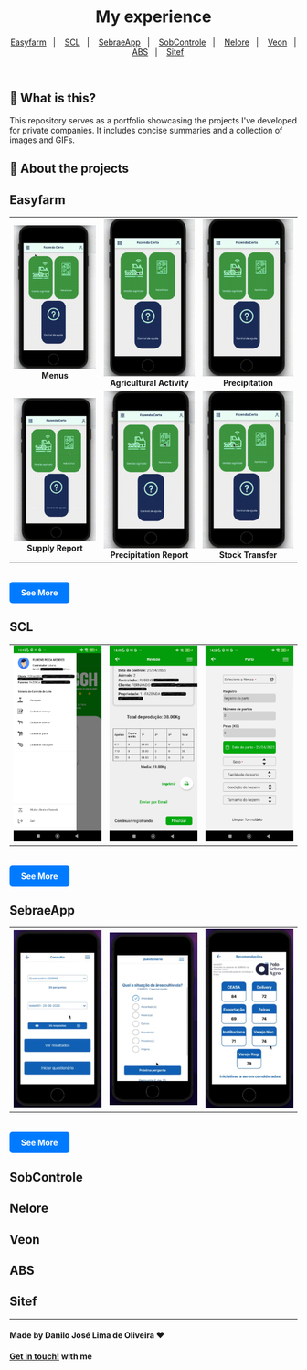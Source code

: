 <div align="center">

# My experience

</div>

<p align="center" direction="row">
  <a href="#easyfarm">Easyfarm</a>&nbsp;&nbsp;&nbsp;|&nbsp;&nbsp;&nbsp;
  <a href="#scl">SCL</a>&nbsp;&nbsp;&nbsp;|&nbsp;&nbsp;&nbsp;
  <a href="#sobcontrole">SebraeApp</a>&nbsp;&nbsp;&nbsp;|&nbsp;&nbsp;&nbsp;
  <a href="#sobcontrole">SobControle</a>&nbsp;&nbsp;&nbsp;|&nbsp;&nbsp;&nbsp;
  <a href="#nelore">Nelore</a>&nbsp;&nbsp;&nbsp;|&nbsp;&nbsp;&nbsp;
  <a href="#veon">Veon</a>&nbsp;&nbsp;&nbsp;|&nbsp;&nbsp;&nbsp;
  <a href="#abs">ABS</a>&nbsp;&nbsp;&nbsp;|&nbsp;&nbsp;&nbsp;
  <a href="#sitef">Sitef</a>
</p>

</br>

## :balloon: What is this?

This repository serves as a portfolio showcasing the projects I've developed for private companies. It includes concise summaries and a collection of images and GIFs.

## :iphone: About the projects

## Easyfarm

<table>
  <tr>
    <td align="center">
      <img src="./Easyfarm/assets/2_Menus.gif" alt="Menus" width="200"/><br/>
      <strong>Menus</strong>
    </td>
    <td align="center">
      <img src="./Easyfarm/assets/3_AtividadeAgricola.gif" alt="Atividade Agrícola" width="200"/><br/>
      <strong>Agricultural Activity</strong>
    </td>
    <td align="center">
      <img src="./Easyfarm/assets/8_Pluviometria.gif" alt="Pluviometria" width="200"/><br/>
      <strong>Precipitation</strong>
    </td>
  </tr>
  <tr>
    <td align="center">
      <img src="./Easyfarm/assets/9_RelatorioAbastecimento.gif" alt="Rel. Abastecimento" width="200"/><br/>
      <strong>Supply Report</strong>
    </td>
    <td align="center">
      <img src="./Easyfarm/assets/12_RelatorioPluvioMetria.gif" alt="Rel. Pluviometria" width="200"/><br/>
      <strong>Precipitation Report</strong>
    </td>
    <td align="center">
      <img src="./Easyfarm/assets/13_TransferenciaDeEstoque.gif" alt="Transferência de Estoque" width="200"/><br/>
      <strong>Stock Transfer</strong>
    </td>
  </tr>
</table>

<a href="https://github.com/Danilo-Js/My_Experience/blob/main/Easyfarm/info.md" style="display:inline-block;background-color:#007BFF;color:white;padding:10px 20px;text-align:center;text-decoration:none;border-radius:5px;font-weight:bold;margin-top:20px;">See More</a>

## SCL

<table>
  <tr>
    <td align="center">
      <a href="#">
        <img src="./SCL/assets/Drawer.jpg" alt="Component 1" width="200"/>
      </a>
    </td>
    <td align="center">
      <a href="#">
        <img src="./SCL/assets/Revisao.jpg" alt="Component 4" width="200"/>
      </a>
    </td>
    <td align="center">
      <a href="#">
        <img src="./SCL/assets/Parto.jpg" alt="Component 4" width="200"/>
      </a>
    </td>
  </tr>
</table>

<a href="https://github.com/Danilo-Js/My_Experience/blob/main/SCL/info.md" style="display:inline-block;background-color:#007BFF;color:white;padding:10px 20px;text-align:center;text-decoration:none;border-radius:5px;font-weight:bold;margin-top:20px;">See More</a>

## SebraeApp

<table>
  <tr>
    <td align="center">
      <a href="#">
        <img src="./Sebraeapp/assets/GerenciarFormulario.png" alt="Component 1" width="200"/>
      </a>
    </td>
    <td align="center">
      <a href="#">
        <img src="./Sebraeapp/assets/Pergunta.png" alt="Component 4" width="200"/>
      </a>
    </td>
    <td align="center">
      <a href="#">
        <img src="./Sebraeapp/assets/Resultado.png" alt="Component 4" width="200"/>
      </a>
    </td>
  </tr>
</table>

<a href="https://github.com/Danilo-Js/My_Experience/blob/main/Sebraeapp/info.md" style="display:inline-block;background-color:#007BFF;color:white;padding:10px 20px;text-align:center;text-decoration:none;border-radius:5px;font-weight:bold;margin-top:20px;">See More</a>


## SobControle

## Nelore

## Veon

## ABS

## Sitef

---

#### Made by Danilo José Lima de Oliveira ♥ 
#### [Get in touch!](https://www.linkedin.com/in/danilo-js/) with me 
